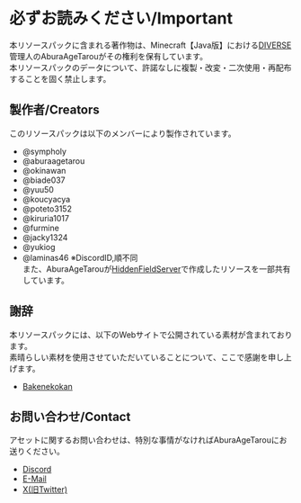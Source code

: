 # 必ずお読みください/Important
本リソースパックに含まれる著作物は、Minecraft【Java版】における[DIVERSE](https://seesaawiki.jp/project-d/)管理人のAburaAgeTarouがその権利を保有しています。  
本リソースパックのデータについて、許諾なしに複製・改変・二次使用・再配布することを固く禁止します。

## 製作者/Creators
このリソースパックは以下のメンバーにより製作されています。
- @sympholy
- @aburaagetarou
- @okinawan
- @biade037
- @yuu50
- @koucyacya
- @poteto3152
- @kiruria1017
- @furmine
- @jacky1324
- @yukiog
- @laminas46
※DiscordID,順不同  
また、AburaAgeTarouが[HiddenFieldServer](http://seesaawiki.jp/hiddenfieldserver/)で作成したリソースを一部共有しています。

## 謝辞
本リソースパックには、以下のWebサイトで公開されている素材が含まれております。  
素晴らしい素材を使用させていただいていることについて、ここで感謝を申し上げます。
- [Bakenekokan](https://neko.moo.jp/BS/)

## お問い合わせ/Contact
アセットに関するお問い合わせは、特別な事情がなければAburaAgeTarouにお送りください。
- [Discord](https://discord.com/users/438263558669598720)
- [E-Mail](mailto:diverse.mcserver@gmail.com)
- [X(旧Twitter)](https://twitter.com/AburaAgeTarou)
